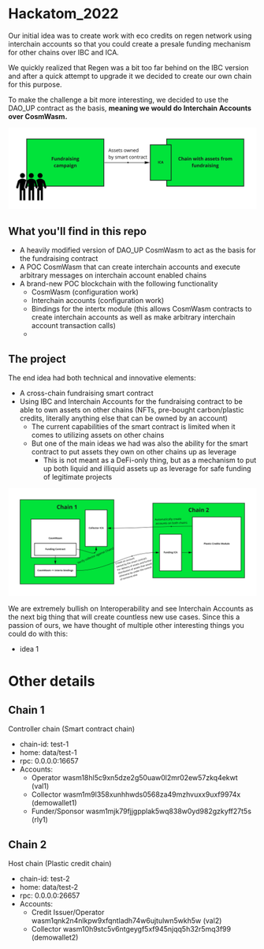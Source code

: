 # Hackatom_2022

Our initial idea was to create work with eco credits on regen network using interchain accounts so that you could
create a presale funding mechanism for other chains over IBC and ICA.

We quickly realized that Regen was a bit too far behind on the IBC version and after a quick attempt to upgrade it we decided to create our own chain for this purpose.

To make the challenge a bit more interesting, we decided to use the DAO_UP contract as the basis, **meaning we would do Interchain Accounts over CosmWasm.**

![Overview](overview.jpg)

## What you'll find in this repo

- A heavily modified version of DAO_UP CosmWasm to act as the basis for the fundraising contract
- A POC CosmWasm that can create interchain accounts and execute arbitrary messages on interchain account enabled chains 
- A brand-new POC blockchain with the following functionality
  - CosmWasm (configuration work)
  - Interchain accounts (configuration work)
  - Bindings for the intertx module (this allows CosmWasm contracts to create interchain accounts as well as make arbitrary interchain account transaction calls)
  -

## The project

The end idea had both technical and innovative elements:
- A cross-chain fundraising smart contract
- Using IBC and Interchain Accounts for the fundraising contract to be able to own assets on other chains (NFTs, pre-bought carbon/plastic credits, literally anything else that can be owned by an account)
  - The current capabilities of the smart contract is limited when it comes to utilizing assets on other chains
  - But one of the main ideas we had was also the ability for the smart contract to put assets they own on other chains up as leverage
    - This is not meant as a DeFi-only thing, but as a mechanism to put up both liquid and illiquid assets up as leverage for safe funding of legitimate projects

![Detailed overview](details.jpg)

We are extremely bullish on Interoperability and see Interchain Accounts as the next big thing that will create
countless new use cases. Since this a passion of ours, we have thought of multiple other interesting things you could do with this:
- idea 1

# Other details

## Chain 1
Controller chain (Smart contract chain)
- chain-id: test-1
- home: data/test-1
- rpc: 0.0.0.0:16657
- Accounts:
  - Operator wasm18hl5c9xn5dze2g50uaw0l2mr02ew57zkq4ekwt (val1)
  - Collector wasm1m9l358xunhhwds0568za49mzhvuxx9uxf9974x (demowallet1)
  - Funder/Sponsor wasm1mjk79fjjgpplak5wq838w0yd982gzkyff27t5s (rly1)

## Chain 2
Host chain (Plastic credit chain)
- chain-id: test-2
- home: data/test-2
- rpc: 0.0.0.0:26657
- Accounts:
  - Credit Issuer/Operator wasm1qnk2n4nlkpw9xfqntladh74w6ujtulwn5wkh5w (val2)
  - Collector wasm10h9stc5v6ntgeygf5xf945njqq5h32r5mq3f99 (demowallet2)

